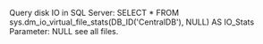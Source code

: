 Query disk IO in SQL Server:
SELECT * FROM sys.dm_io_virtual_file_stats(DB_ID('CentralDB'), NULL) AS IO_Stats
Parameter: NULL see all files.